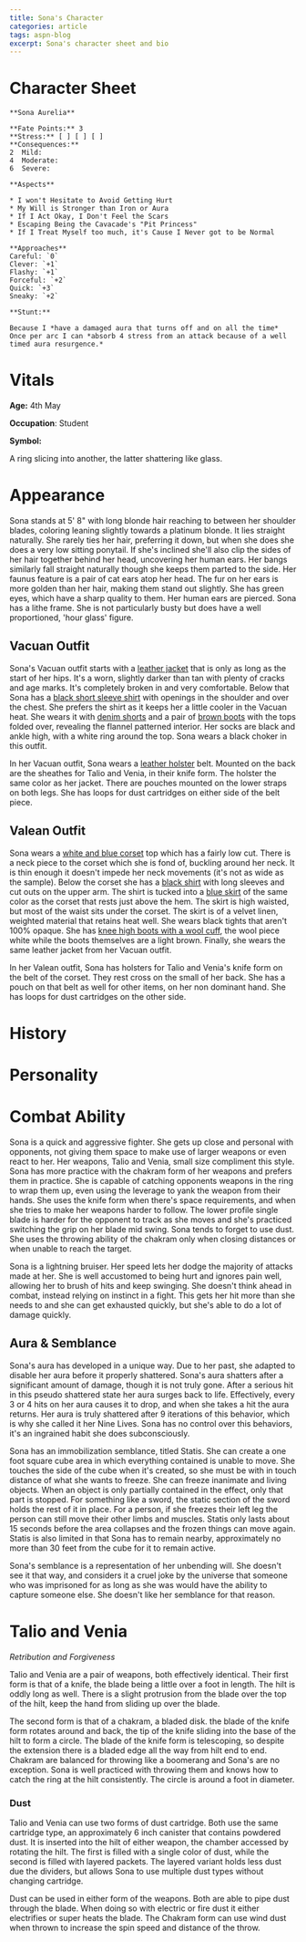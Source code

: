 ```yaml
---
title: Sona's Character
categories: article
tags: aspn-blog
excerpt: Sona's character sheet and bio
---
```




# Character Sheet
```
**Sona Aurelia**

**Fate Points:** 3
**Stress:** [ ] [ ] [ ]
**Consequences:**
2  Mild:
4  Moderate:
6  Severe: 

**Aspects**

* I won't Hesitate to Avoid Getting Hurt
* My Will is Stronger than Iron or Aura
* If I Act Okay, I Don't Feel the Scars
* Escaping Being the Cavacade's "Pit Princess"
* If I Treat Myself too much, it's Cause I Never got to be Normal

**Approaches**
Careful: `0`
Clever: `+1`
Flashy: `+1`
Forceful: `+2`
Quick: `+3`
Sneaky: `+2`

**Stunt:**
 
Because I *have a damaged aura that turns off and on all the time* Once per arc I can *absorb 4 stress from an attack because of a well timed aura resurgence.*

```

<!-- I WON'T HESITATE TO AVOID GETTING HURT
Invoke: Because..., Sona isn't afraid to be the first one to enter the cafe
Compel: Because..., Sona judges him on his bad action as a bad person.

MY WILL IS STRONGER THAN IRON OR AURA
Invoke: Because..., Sona cannot be convinced to take the easy way out.
Compel: Because..., Sona can't let go of her first impression of him. 

IF I ACT OKAY, I DON'T FEEL THE SCARS
Invoke: Because..., Sona can blend into the crowd of people.
Compel: Because..., Sona gets angry seeing a dog chained up.

ESCAPING BEING THE CAVALCADE'S "PIT PRINCESS"
Invoke: Because..., Sona can fight dirty and sucker punch him.
Compel: Because..., Cavalcade wants her back/revenge. Sona takes the fight one step too far, falling into old habits.

IF I TREAT MYSELF TOO MUCH, IT'S CAUSE I NEVER GOT TO BE NORMAL
Invoke: Because..., Sona knows about the local trends in outfits. 
Compel: Because..., Sona takes time out of training to indulge in a spa day she's always wanted.  -->

# Vitals

**Age:** 4th May

**Occupation**: Student

**Symbol:** 

A ring slicing into another, the latter shattering like glass. 

# Appearance

Sona stands at 5' 8" with long blonde hair reaching to between her shoulder blades, coloring leaning slightly towards a platinum blonde. It lies straight naturally. She rarely ties her hair, preferring it down, but when she does she does a very low sitting ponytail. If she's inclined she'll also clip the sides of her hair together behind her head, uncovering her human ears. Her bangs similarly fall straight naturally though she keeps them parted to the side. Her faunus feature is a pair of cat ears atop her head. The fur on her ears is more golden than her hair, making them stand out slightly. She has green eyes, which have a sharp quality to them. Her human ears are pierced. Sona has a lithe frame. She is not particularly busty but does have a well proportioned, 'hour glass' figure. 

## Vacuan Outfit

Sona's Vacuan outfit starts with a [leather jacket](https://i.pinimg.com/564x/7e/61/76/7e6176db42ac0642ad4079fa1cfc769a.jpg) that is only as long as the start of her hips. It's a worn, slightly darker than tan with plenty of cracks and age marks. It's completely broken in and very comfortable. Below that Sona has a [black short sleeve shirt](https://i.pinimg.com/564x/da/8b/47/da8b47e404f550e068de5bca0323399c.jpg) with openings in the shoulder and over the chest. She prefers the shirt as it keeps her a little cooler in the Vacuan heat. She wears it with [denim shorts](https://www.pinterest.com/pin/198932508526422502/) and a pair of [brown boots](https://i.pinimg.com/564x/0d/e3/6a/0de36a54706872deae9536930fd95c47.jpg) with the tops folded over, revealing the flannel patterned interior. Her socks are black and ankle high, with a white ring around the top. Sona wears a black choker in this outfit. 

In her Vacuan outfit, Sona wears a [leather holster](https://i.pinimg.com/564x/e2/36/5c/e2365c0cee7b5f7410cff0d1072f6fa0.jpg) belt. Mounted on the back are the sheathes for Talio and Venia, in their knife form. The holster the same color as her jacket. There are pouches mounted on the lower straps on both legs. She has loops for dust cartridges on either side of the belt piece. 


## Valean Outfit

Sona wears a [white and blue corset](https://i.pinimg.com/564x/02/15/93/0215935f159d6b96bf5ef80bc4f496ad.jpg) top which has a fairly low cut. There is a neck piece to the corset which she is fond of, buckling around her neck. It is thin enough it doesn't impede her neck movements (it's not as wide as the sample). Below the corset she has a [black shirt](https://i.pinimg.com/564x/cc/41/6c/cc416c50b855d778a75778e3238cf8b0.jpg) with long sleeves and cut outs on the upper arm. The shirt is tucked into a [blue skirt](https://i.pinimg.com/564x/ae/78/6a/ae786ad98663f1e7347c059ce61df3c6.jpg) of the same color as the corset that rests just above the hem. The skirt is high waisted, but most of the waist sits under the corset. The skirt is of a velvet linen, weighted material that retains heat well. She wears black tights that aren't 100% opaque. She has [knee high boots with a wool cuff](https://i.pinimg.com/564x/77/ce/c4/77cec4de54f1e0307a78bb1ebd1b3bce.jpg), the wool piece white while the boots themselves are a light brown. Finally, she wears the same leather jacket from her Vacuan outfit. 

In her Valean outfit, Sona has holsters for Talio and Venia's knife form on the belt of the corset. They rest cross on the small of her back. She has a pouch on that belt as well for other items, on her non dominant hand. She has loops for dust cartridges on the other side. 

# History

<!-- Sona was born in western Vacuo, far from the capital of Shade. The small border town was nothing particularly special, surviving on it's small population not attracting Grimm. Sona grew up as the leader of a group of wild children causing trouble for the adults, with little care in the world. She had her aura awoken at 9, increasing her ability to cause chaos. This lasted till she was ten years old. The village was raided by the Cavalcade bandit tribe. The adults were killed and the children were captured, taken back to the roving bandit camp. 

The Cavalcade take children to break them and make them part of the tribe society. Some embrace the wild, chaotic evil lifestyle and join the tribe themselves. Some are forced to fight each other for amusement, skilled fighters but unwilling to do the evil acts of a true tribe member. Some just become cowed slaves, doing labor and work at the camp out of fear of more abuse by the tribe. Some just shatter completely, broken shells that kicked around until a Grimm gets to them. Sona wouldn't fall into any of these categories. She never broke, nor embraced the evils of the tribe, no matter how much abuse she suffered in effort to break her will. She was often sent to fight in the slave combat rings, but she never made kills or even serious injuries. She was talented at combat and quickly mastered the art of taking down the other innocent fighter without maiming them. It didn't make her popular with the tribe, who wanted blood and gore as they watched. This netted more abuse to her, but Sona stood strong. Other times she'd be thrown in with labor groups, or paraded around so everyone could have a chance to 'kick the cat'. 

Her aura changed over the next year or two. Sona lost control of it, shattering earlier to give the bandits the satisfaction of wounds on her body. She learned to satisfy their need for bloodlust with the least amount of pain to her. Her aura would then resurge to heal the lesser wounds faster. Another prisoner dubbed it her "Nine Lives" due to her cat faunus traits.

Sona's perseverance became a camp wide obsession. Despite tears, screams, and pain she would always turn right back around on her abuser, glaring into them with hateful eyes. The tribe ate this up and tried harder and hard to break Sona's spirit. Sona fought back whenever she wasn't tied down, more often than not injuring her attackers and occasionally beating them off. This increases the Cavalcade's interest in the 'game' that she had become; if you failed to beat Sona you were a coward and failure, a laughing stock in the camp, but beating her made you a true Cavalcade member. Sona could be attacked at any time, making her days filled with paranoia. However, the non fighting abuse started to become less common, as it's not sporting to beat beaten game. 

When the chieftain was involved, the attempts to break her spirit were different. The chieftain is an intelligent man and brought mental trauma to the table. Sona would be dragged to the town square mid raid, forced to watch as townsfolk were killed, over and over. These events tore harder at Sona than the physical assaults. Her consonance was they'd do these things anyway, and they're just trying to get the rise from her. Her will holds, but nightmares begin to plague her.

Her chance to escape came from the chief's continued interest in her. The chief's wiser ways of trying to break her resolve fell short and the sadistic side of the man came free. He takes Sona from a victory over two of his men, deciding he'll personally end the game. He chains her to the pole of his tent, leaving her limited options. The chief leaves her with a single guard while he acquires the tools he had in mind for her. The guard however, wasn't to be trusted. 

The guard enters the tent, staring at Sona with lust in his eyes. Sona knew she had limited options in her current position. In a bout of quick thinking, she begins dancing on the around the tent pole. The guard had similar ideas in mind, and caves, thinking she already knows she's beaten. She uses the dancing as a cover to dislodging the pole. The tent crashes down on the two of them. Sona slides the chain off the pole, grasping for the chief's knives. The girl turns them on the guard, crashing on top of the man and stabbing him frantically. Years of hate and rage let themselves loose as she breaks his aura and murders the man in a rage. She stabs him long after he dies, only leaving at the sounds of the camp investigating. Sona bolts for the sands, escaping the camp after 6 years.

Sona nearly dies in the desert, only to be picked up by a caravan in tattered clothing and with a chain and collar around her neck. She wakes up in hospital in Shade confused. With help from local welfare and police Sona get identification and papers. Before they can take her to a foster home she bolts from the hospital, taking to the streets. She makes a meager living the next year and a half, learning the ways of the real world and making money anyway she can.  -->

# Personality

<!-- Sona is quick to judge, based on one's actions. She believes anyone who preforms evil acts is, if not will become, as bad as the Cavalcade who held her so long. These people need to be taken out before they can harm her in her eyes. Sona is, despite her strong will, terrified of losing the freedom she earned. She is full of a duality between outer strength and inner weakness. 

On the outside she is competent, talented, strong, savvy, and willful. She is pleasant and enjoys life, shopping, striving to regain the normality she never got a chance to have. Her strong willpower from her past gives her plenty of drive to complete her work and tasks, never acting lazy. She lacks in hobbies outside of shopping and working, but she's open to trying new things when she gets the opportunity. She can be hot headed and stubborn, especially when she seems something 'evil' in her eyes. She is quick to right wrongs, even when it's not her place to do so. She outwardly doesn't acknowledge the level of trauma she has suffered. She believes if she lets her willpower stop defending her, and she explores that trauma in her heart, she'll end up like an empty shell in the camp.

Sona's subconscious is, unlike herself, terribly aware of the pain she has suffered. It forces some manifestations of her hurts and Sona cannot stand it. She has a unconscious aversion of men, due to the Cavalcade being mostly men. It manifests as a shaking hand and twitch of the lips but even that small expression is enough to make Sona feel weak. Deep down she is striving desperately to become normal without ever addressing that which makes her not normal. She is terrified of being hurt more and that's where her harsh judgement comes from. She believes she's doing the right thing by attacking evil, but in reality she is merely trying to get them before they get to her. She doesn't like to be locked into places because she needs to feel she isn't prisoner. Sona is constantly tense, a side effect from paranoid years of random attacks by Cavalcade members. She can be twitchy and react poorly to surprises. She doesn't sleep well, and always sleeps lightly. These feelings scare Sona and she is unwilling to properly accept them, instead treating them as weaknesses to be squashed and eliminated.  -->

# Combat Ability

Sona is a quick and aggressive fighter. She gets up close and personal with opponents, not giving them space to make use of larger weapons or even react to her. Her weapons, Talio and Venia, small size compliment this style. Sona has more practice with the chakram form of her weapons and prefers them in practice. She is capable of catching opponents weapons in the ring to wrap them up, even using the leverage to yank the weapon from their hands. She uses the knife form when there's space requirements, and when she tries to make her weapons harder to follow. The lower profile single blade is harder for the opponent to track as she moves and she's practiced switching the grip on her blade mid swing. Sona tends to forget to use dust. She uses the throwing ability of the chakram only when closing distances or when unable to reach the target. 

Sona is a lightning bruiser. Her speed lets her dodge the majority of attacks made at her. She is well accustomed to being hurt and ignores pain well, allowing her to brush of hits and keep swinging. She doesn't think ahead in combat, instead relying on instinct in a fight. This gets her hit more than she needs to and she can get exhausted quickly, but she's able to do a lot of damage quickly. 

## Aura & Semblance

Sona's aura has developed in a unique way. Due to her past, she adapted to disable her aura before it properly shattered. Sona's aura shatters after a significant amount of damage, though it is not truly gone. After a serious hit in this pseudo shattered state her aura surges back to life. Effectively, every 3 or 4 hits on her aura causes it to drop, and when she takes a hit the aura returns. Her aura is truly shattered after 9 iterations of this behavior, which is why she called it her Nine Lives. Sona has no control over this behaviors, it's an ingrained habit she does subconsciously. 

Sona has an immobilization semblance, titled Statis. She can create a one foot square cube area in which everything contained is unable to move. She touches the side of the cube when it's created, so she must be with in touch distance of what she wants to freeze. She can freeze inanimate and living objects. When an object is only partially contained in the effect, only that part is stopped. For something like a sword, the static section of the sword holds the rest of it in place. For a person, if she freezes their left leg the person can still move their other limbs and muscles. Statis only lasts about 15 seconds before the area collapses and the frozen things can move again. Statis is also limited in that Sona has to remain nearby, approximately no more than 30 feet from the cube for it to remain active. 

Sona's semblance is a representation of her unbending will. She doesn't see it that way, and considers it a cruel joke by the universe that someone who was imprisoned for as long as she was would have the ability to capture someone else. She doesn't like her semblance for that reason. 

# Talio and Venia

*Retribution and Forgiveness* 

Talio and Venia are a pair of weapons, both effectively identical. Their first form is that of a knife, the blade being a little over a foot in length. The hilt is oddly long as well. There is a slight protrusion from the blade over the top of the hilt, keep the hand from sliding up over the blade.

The second form is that of a chakram, a bladed disk. the blade of the knife form rotates around and back, the tip of the knife sliding into the base of the hilt to form a circle. The blade of the knife form is telescoping, so despite the extension there is a bladed edge all the way from hilt end to end. Chakram are balanced for throwing like a boomerang and Sona's are no exception. Sona is well practiced with throwing them and knows how to catch the ring at the hilt consistently.  The circle is around a foot in diameter.

### Dust

Talio and Venia can use two forms of dust cartridge. Both use the same cartridge type, an approximately 6 inch canister that contains powdered dust. It is inserted into the hilt of either weapon, the chamber accessed by rotating the hilt. The first is filled with a single color of dust, while the second is filled with layered packets. The layered variant holds less dust due the dividers, but allows Sona to use multiple dust types without changing cartridge. 

Dust can be used in either form of the weapons. Both are able to pipe dust through the blade. When doing so with electric or fire dust it either electrifies or super heats the blade. The Chakram form can use wind dust when thrown to increase the spin speed and distance of the throw. 